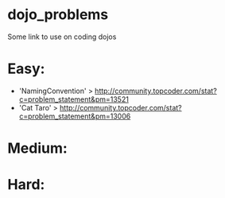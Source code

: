 # dojo_problems
Some link to use on coding dojos


Easy:
=====
* 'NamingConvention' > http://community.topcoder.com/stat?c=problem_statement&pm=13521
* 'Cat Taro' > http://community.topcoder.com/stat?c=problem_statement&pm=13006

Medium:
=======

Hard:
=====
